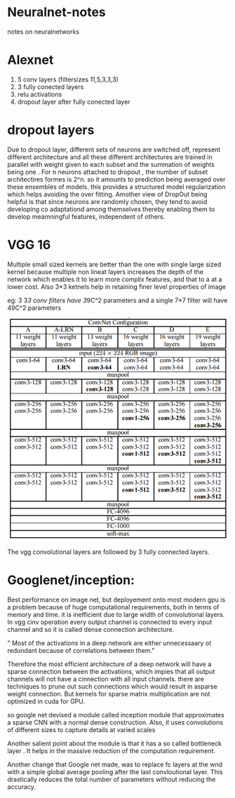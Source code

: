 # Neuralnet-notes
notes on neuralnetworks

# Alexnet
1. 5 conv layers (filtersizes 11,5,3,3,3)
2. 3 fully conected layers
3. relu activations
4. dropout layer after fully conected layer

  # dropout layers 
Due to dropout layer, different sets of neurons are switched off, represent 
different architecture and all these different architectures are trained
in parallel with weight given to each subset and the summation of weights 
being one . For n neurons attached to dropout , the number of subset architectires 
formes is 2^n. so it amounts to prediction being averaged over these ensembles 
of models. this provides a structured model regularization which helps avoiding 
the over fitting. Amother view of DropOut being helpful is that since 
neurons are randomly chosen, they tend to avoid developing co adaptationd 
among themselves thereby enabling them to develop meamningful features, 
independent of others.

# VGG 16
Multiple small sized kernels are better than the one with single large 
sized kernel because multiple non lineat layers increases the depth of 
the network which enables it to learn more complix features, and that to a
at a lower cost. Also 3*3 ketnels help in retaining finer level properties of image

eg: 3 3*3 conv filters have 3*9C^2 parameters and a single 7*7 filter will have
49C^2 parameters

!["VGG16 Architecture"](https://github.com/sbperceptron/neuralnet-notes/blob/master/VGGNet.png)

The vgg convolutional layers are followed by 3 fully connected layers.

# Googlenet/inception:
Best performance on image net, but deployement onto most modern gpu is a problem 
because of huge computational requirements, both in terms of memory and time. 
it is inefficient due to large width of convolutional layers. In vgg cinv operation 
every output channel is connected to every input channel and so it is called dense 
connection architecture.

" Most of the activations in a deep network are either unnecessaary ot redundant
because of correlations between them."

Therefore the most efficient architecture of a deep network will have a sparse 
connection between the activations, which impies that all output channels will
not have a cinnection with all input channels. there are techniques to prune 
out such connections which would result in asparse weight connection. But kernels 
for sparse matrix multiplication are not optimized in cuda for GPU.

so google net devised a module called inception module that approximates a sparse 
CNN with a normal dense construction. Also, it uses convolutions of different sizes 
to capture details at varied scales 

Another salient point about the module is that it has a so called bottleneck layer 
. It helps in the massive reduction of the computation requirement.

Another change that Google net made, was to replace fc layers at the wnd with a 
simple global average pooling after the last convloutional layer. This drastically
reduces the total number of parameters without reducing the accuracy.




